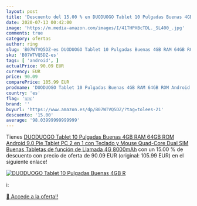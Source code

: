 ```yaml
---
layout: post
title: 'Descuento del 15.00 % en DUODUOGO Tablet 10 Pulgadas Buenas 4GB R'
date: 2020-07-13 00:42:00
image: 'https://m.media-amazon.com/images/I/41THPXBcTDL._SL400_.jpg'
comments: true
category: ofertas
author: ring
slug: 'B07WTVQ5DZ-es DUODUOGO Tablet 10 Pulgadas Buenas 4GB RAM 64GB ROM...'
sku: 'B07WTVQ5DZ-es'
tags: [ 'android', ]
actualPrice: 90.09 EUR
currency: EUR
price: 90.09
comparePrice: 105.99 EUR
prodname: 'DUODUOGO Tablet 10 Pulgadas Buenas 4GB RAM 64GB ROM Android 9.0 Pie Tablet PC 2 en 1 con Teclado y Mouse Quad-Core Dual SIM Buenas Tabletas de función de Llamada 4G 8000mAh'
country: 'es'
flag: '🇪🇸'
brand: ''
buyurl: 'https://www.amazon.es/dp/B07WTVQ5DZ/?tag=tolees-21'
descuento: '15.00'
average: '98.03999999999999'
---
```


Tienes [DUODUOGO Tablet 10 Pulgadas Buenas 4GB RAM 64GB ROM Android 9.0 Pie Tablet PC 2 en 1 con Teclado y Mouse Quad-Core Dual SIM Buenas Tabletas de función de Llamada 4G 8000mAh](https://www.amazon.es/dp/B07WTVQ5DZ/?tag=tolees-21) con un 15.00 % de descuento con precio de oferta de 90.09 EUR (original: 105.99 EUR) en el siguiente enlace!

[![DUODUOGO Tablet 10 Pulgadas Buenas 4GB R](https://m.media-amazon.com/images/I/41THPXBcTDL._SL400_.jpg)](https://www.amazon.es/dp/B07WTVQ5DZ/?tag=tolees-21)

ℹ️:


[🛒 Accede a la oferta!!](https://www.amazon.es/dp/B07WTVQ5DZ/?tag=tolees-21)
